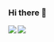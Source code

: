 ### Hi there 👋

<!--
**Adnan-Alfadhli/Adnan-Alfadhli** is a ✨ _special_ ✨ repository because its `README.md` (this file) appears on your GitHub profile.

Here are some ideas to get you started:

- 🔭 I’m currently working on ...
- 🌱 I’m currently learning ...
- 👯 I’m looking to collaborate on ...
- 🤔 I’m looking for help with ...
- 💬 Ask me about ...
- 📫 How to reach me: ...
- 😄 Pronouns: ...
- ⚡ Fun fact: ...
-->
<!--- you profile rank --->
<a href="https://adnanalfadhli.com">
  <img align="left" src="https://github-readme-stats.alexxxdev.vercel.app/api?username=Adnan-Alfadhli&show_icons=true&count_private=true&hide_border=true&theme=tokyonight" />


<!--- most used languages --->
<img align="center" src="https://github-readme-stats.alexxxdev.vercel.app/api/top-langs/?username=Adnan-Alfadhli&layout=compact&card_width=250&hide_border=true&theme=tokyonight" />
</a>
